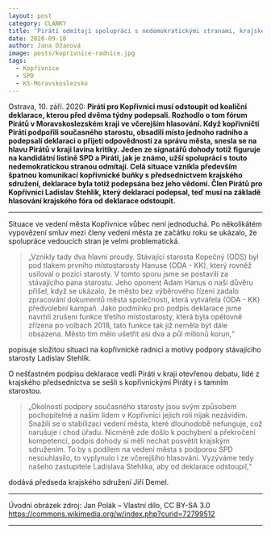 ```yaml
---
layout: post
category: CLANKY
title: 'Piráti odmítají spolupráci s nedemokratickými stranami, krajské fórum vyzývá k odstoupení od deklarace'
date: 2020-09-10
author: Jana Ožanová
image: posts/koprivnice-radnice.jpg
tags:
  - Kopřivnice
  - SPD
  - KS-Moravskoslezsko
---
```


Ostrava, 10. září. 2020: **Piráti pro Kopřivnici musí odstoupit od koaliční deklarace, kterou před dvěma týdny podepsali. Rozhodlo o tom fórum Pirátů v Moravskoslezském kraji ve včerejším hlasování. Když kopřivničtí Piráti podpořili současného starostu, obsadili místo jednoho radního a podepsali deklaraci o přijetí odpovědnosti za správu města, snesla se na hlavu Pirátů v kraji lavina kritiky. Jeden ze signatářů dohody totiž figuruje na kandidátní listině SPD a Piráti, jak je známo, užší spolupráci s touto nedemokratickou stranou odmítají. Celá situace vznikla především špatnou komunikací kopřivnické buňky s předsednictvem krajského sdružení, deklarace byla totiž podepsána bez jeho vědomí. Člen Pirátů pro Kopřivnici Ladislav Stehlík, který deklaraci podepsal, teď musí na základě hlasování krajského fóra od deklarace odstoupit.**

<hr />
Situace ve vedení města Kopřivnice vůbec není jednoduchá. Po několikátém vypovězení smluv mezi členy vedení města ze začátku roku se ukázalo, že spolupráce vedoucích stran je velmi problematická.

>„Vznikly tady dva hlavní proudy. Stávající starosta Kopečný (ODS) byl pod tlakem prvního místostarosty Hanuse (ODA - KK), který rovněž usiloval o pozici starosty. V tomto sporu jsme se postavili za stávajícího pana starostu. Jeho oponent Adam Hanus o naši důvěru přišel, když se ukázalo, že město bez výběrového řízení zadalo zpracování dokumentů města společnosti, která vytvářela (ODA - KK) předvolební kampaň. Jako podmínku pro podpis deklarace jsme navrhli zrušení funkce třetího místostarosty, která byla opětovně zřízena po volbách 2018, tato funkce tak již neměla být dále obsazena. Město tím mělo ušetřit asi dva a půl milionů korun,“ 

popisuje složitou situaci na kopřivnické radnici a motivy podpory stávajícího starosty Ladislav Stehlík.

O nešťastném podpisu deklarace vedli Piráti v kraji otevřenou debatu, lidé z krajského předsednictva se sešli s kopřivnickými Piráty i s tamním starostou. 

>„Okolnosti podpory současného starosty jsou svým způsobem pochopitelné a našim lidem v Kopřivnici jejich roli nijak nezávidím. Snažili se o stabilizaci vedení města, které dlouhodobě nefunguje, což narušuje i chod úřadu. Nicméně zde došlo k pochybení a překročení kompetencí, podpis dohody si měli nechat posvětit krajským sdružením. To by s podílem na vedení města s podporou SPD nesouhlasilo, to vyplynulo i ze včerejšího hlasování. Vyzýváme tedy našeho zastupitele Ladislava Stehlíka, aby od deklarace odstoupil,“ 

dodává předseda krajského sdružení Jiří Demel. 

---

Úvodní obrázek zdroj: Jan Polák – Vlastní dílo, CC BY-SA 3.0 https://commons.wikimedia.org/w/index.php?curid=72799512

- - -
